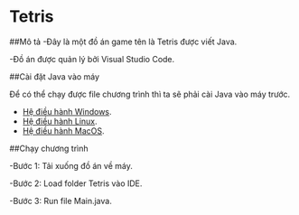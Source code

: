 # Tetris
##Mô tả
-Đây là một đồ án game tên là Tetris được viết Java.

-Đồ án được quản lý bởi Visual Studio Code.

##Cài đặt Java vào máy

Để có thể chạy được file chương trình thì ta sẽ phải cài Java vào máy trước.
- [Hệ điều hành Windows](https://www.freecodecamp.org/news/how-to-install-java-on-windows/).
- [Hệ điều hành Linux](https://www.geeksforgeeks.org/how-to-install-jdk-in-linux/).
- [Hệ điều hành MacOS](https://www.geeksforgeeks.org/how-to-install-java-on-macos/).

##Chạy chương trình

-Bước 1: Tải xuống đồ án về máy.

-Bước 2: Load folder Tetris vào IDE.

-Bước 3: Run file Main.java.

